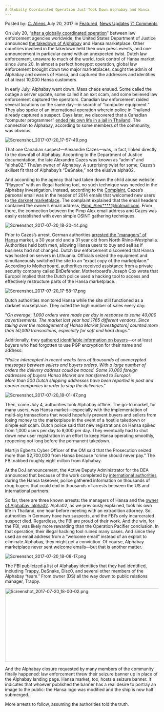 ```yaml
---
A Globally Coordinated Operation Just Took Down Alphabay and Hansa
---
```

<article class="post-listing post-21462 post type-post status-publish format-standard has-post-thumbnail hentry category-deepdot-news category-news-updates tag-alphabay tag-coordinated tag-globally tag-hansa tag-operation">
    <div class="post-inner">
    <p class="post-meta">
    <span>Posted by: <a href="https://www.deepdotweb.com/author/caliens/" title="">C. Aliens </a></span>
    <span>July 20, 2017</span>
    <span>in <a href="https://www.deepdotweb.com/category/deepdot-news/" rel="category tag">Featured</a>, <a href="https://www.deepdotweb.com/category/news-updates/" rel="category tag">News Updates</a></span>
    <span><a href="https://www.deepdotweb.com/2017/07/20/globally-coordinated-operation-just-took-alphabay-hansa/#comments">71 Comments</a></span>
    </p>
    <div class="clear"></div>
    <div class="entry">
    <p>On July 20, “<a href="https://www.europol.europa.eu/newsroom/news/massive-blow-to-criminal-dark-web-activities-after-globally-coordinated-operation">after a globally coordinated operation</a>” between law enforcement agencies worldwide, the United States Department of Justice announced <a href="https://www.justice.gov/opa/pr/alphabay-largest-online-dark-market-shut-down">the takedown of Alphabay</a> and Hansa marketplace. Other countries involved in the takedown held their own press events, and one announcement in particular came with an unexpected twist. Dutch law enforcement, unaware to much of the world, took control of Hansa market since June 20. In almost a perfect honeypot operation, global law enforcement brought down two major marketplaces, caught the admin of Alphabay and owners of Hansa, and captured the addresses and identities of at least 10,000 Hansa customers.</p>
    <p>In early July, Alphabay went down. Mass chaos ensued. Some called the outage a server update, some called it an exit scam, and some believed law enforcement captured the operators. Canadian law enforcement raided several locations on the same day—in search of “computer equipment.” They also spoke of an international operation wherein police in Thailand already captured a suspect. Days later, we discovered that a Canadian “computer programmer” <a href="https://www.deepdotweb.com/2017/07/14/alleged-alphabay-admin-found-dead-bangkok-jail/">ended his own life in a jail in Thailand</a>. The connection to Alphabay, according to some members of the community, was obvious.</p>
    <p><img class="wp-image-21464 aligncenter" src="https://www.deepdotweb.com/wp-content/uploads/2017/07/screenshot_2017-07-20_17-57-49-png.png" alt="Screenshot_2017-07-20_17-57-49.png" srcset="https://www.deepdotweb.com/wp-content/uploads/2017/07/screenshot_2017-07-20_17-57-49-png.png 800w, https://www.deepdotweb.com/wp-content/uploads/2017/07/screenshot_2017-07-20_17-57-49-png-300x153.png 300w" sizes="(max-width: 800px) 100vw, 800px" /></p>
    <p>That one Canadian suspect—Alexandre Cazes—was, in fact, linked directly to the downfall of Alphabay. According to the Department of Justice documentation, the late Alexandre Cazes was known as “admin” and “alpha02.” The/an owner of Alphabay. A surprising twist for some; Cazes&#8217;s skillset fit that of Alphabay’s “DeSnake,” not the elusive alpha02.</p>
    <p>And according to the agency that had taken down the child abuse website “Playpen” with an illegal hacking tool, no such technique was needed in the Alphabay investigation. Instead, according to the <a href="https://www.scribd.com/document/354310894/Alphabay-cazes-Forfeiture-Complaint-1">Complaint</a>, Cazes&#8217;s personal email was in the header of 2014 emails that welcomed new users to <a href="https://www.deepdotweb.com/2013/10/28/updated-llist-of-hidden-marketplaces-tor-i2p/">the darknet marketplace</a>. The complaint explained that the email headers contained the owner’s email address, <a href="/cdn-cgi/l/email-protection#43132a2e331c022f263b69696969032b2c372e222a2f6d202c2e">Pimp_Alex****@hotmail.com</a>. From there, the connection between the Pimp Alex email address and Cazes was easily established with even simple OSINT gathering techniques.</p>
    <p><img class="wp-image-21465 aligncenter" src="https://www.deepdotweb.com/wp-content/uploads/2017/07/screenshot_2017-07-20_18-20-44-png.png" alt="Screenshot_2017-07-20_18-20-44.png" srcset="https://www.deepdotweb.com/wp-content/uploads/2017/07/screenshot_2017-07-20_18-20-44-png.png 800w, https://www.deepdotweb.com/wp-content/uploads/2017/07/screenshot_2017-07-20_18-20-44-png-300x152.png 300w" sizes="(max-width: 800px) 100vw, 800px" /></p>
    <p>Prior to Cazes&#8217;s arrest, German authorities <a href="http://www.ad.nl/binnenland/politie-nam-maandenlang-deel-van-darkweb-over~ae77cb7f/">arrested the “managers” of Hansa</a> market, a 30 year old and a 31 year old from North Rhine-Westphalia. Authorities held both men, allowing Hansa users to buy and sell as if business had not changed. Dutch law enforcement discovered that Hansa was hosted on servers in Lithuania. Officials seized the equipment and simultaneously switched the site to an “exact copy of the marketplace.” According to Motherboard, authorities received assistance from a private security company called BitDefender. Motherboard&#8217;s Joseph Cox wrote that Europol implied that the Dutch police used a hacking tool to access and effectively restructure parts of the Hansa marketplace.</p>
    <p><img class="wp-image-21466 aligncenter" src="https://www.deepdotweb.com/wp-content/uploads/2017/07/screenshot_2017-07-20_17-58-17-png.png" alt="Screenshot_2017-07-20_17-58-17.png" srcset="https://www.deepdotweb.com/wp-content/uploads/2017/07/screenshot_2017-07-20_17-58-17-png.png 800w, https://www.deepdotweb.com/wp-content/uploads/2017/07/screenshot_2017-07-20_17-58-17-png-300x159.png 300w" sizes="(max-width: 800px) 100vw, 800px" /></p>
    <p>Dutch authorities monitored Hansa while the site still functioned as a darknet marketplace. They noted the high number of sales every day:</p>
    <p>“<em>On average, 1,000 orders were made per day in response to some 40,000 advertisements. The market last year had 1765 different vendors. Since taking over the management of Hansa Market [investigators] counted more than 50,000 transactions, especially for soft and hard drugs</em>.”</p>
    <p>Additionally, they <a href="https://www.politie.nl/nieuws/2017/juli/20/ondergrondse-hansa-market-overgenomen-en-neergehaald.html">gathered identifiable information on buyers</a>—or at least buyers who had forgotten to use PGP encryption for their name and address:</p>
    <p>“<em>Police intercepted in recent weeks tens of thousands of unencrypted messages between sellers and buyers orders. With a large number of orders the delivery address could be traced. Some 10,000 foreign addresses of buyers Hansa Market are transferred to Europol.<br />
    More than 500 Dutch shipping addresses have been reported in post and courier companies in order to stop the deliveries</em>.”</p>
    <p><img class="wp-image-21467 aligncenter" src="https://www.deepdotweb.com/wp-content/uploads/2017/07/screenshot_2017-07-20_18-01-47-png.png" alt="Screenshot_2017-07-20_18-01-47.png" srcset="https://www.deepdotweb.com/wp-content/uploads/2017/07/screenshot_2017-07-20_18-01-47-png.png 800w, https://www.deepdotweb.com/wp-content/uploads/2017/07/screenshot_2017-07-20_18-01-47-png-300x152.png 300w" sizes="(max-width: 800px) 100vw, 800px" /></p>
    <p>Then, come July 4, authorities took Alphabay offline. The go-to market, for many users, was Hansa market—especially with the implementation of multi-sig transactions that would hopefully prevent buyers and sellers from losing money to the marketplace in the event of a hostile takedown or simple exit scam. Dutch police said that new registrations on Hansa spiked from 1,000 users per day to 8,000 per day. They eventually had to shut down new user registration in an effort to keep Hansa operating smoothly, reopening not long before the permanent takedown.</p>
    <p>Martijn Egberts Cyber ​​Officer of the OM said that the Prosecution seized more than $2,700,000 from Hansa because “crime should never pay.&#8221; The FBI nabbed roughly eight million from Alphabay.</p>
    <p>At the DoJ announcement, the Active Deputy Administrator for the DEA announced that because of the work completed by <a href="https://www.europol.europa.eu/newsroom/news/massive-blow-to-criminal-dark-web-activities-after-globally-coordinated-operation">international authorities</a> during the Hansa takeover, police gathered information on thousands of drug buyers that could end in thousands of arrests between the US and international partners.</p>
    <p>So far, there are three known arrests: the managers of Hansa and the <a href="https://www.scribd.com/document/354310895/Alphabay-cazes-Indictment-Redacted">owner of Alphabay, alpha02</a>. Alpha02, as we previously explained, took his own life in Thailand, one hour before meeting with an extradition attorney. So, authorities in Germany have two suspects, and the FBI’s only incarcerated suspect died. Regardless, the FBI are proud of their work. And the win, for the FBI, was likely more rewarding than the Operation Pacifier conclusion. In that operation, their illegal hacking tool ruined many cases. And since they used an email address from a “welcome email” instead of an exploit to eliminate Alphabay, they might get a conviction. Of course, Alphabay marketplace never sent welcome emails—but that is another matter.</p>
    <p><img class="wp-image-21468 aligncenter" src="https://www.deepdotweb.com/wp-content/uploads/2017/07/screenshot_2017-07-20_18-08-17-png.png" alt="Screenshot_2017-07-20_18-08-17.png" srcset="https://www.deepdotweb.com/wp-content/uploads/2017/07/screenshot_2017-07-20_18-08-17-png.png 730w, https://www.deepdotweb.com/wp-content/uploads/2017/07/screenshot_2017-07-20_18-08-17-png-300x163.png 300w" sizes="(max-width: 730px) 100vw, 730px" /></p>
    <p>The FBI publicized a list of Alphabay identities that they had identified, including Trappy, DeSnake, Disc0, and several other members of the Alphabay “team.” From owner (DS) all the way down to public relations manager, Trappy.</p>
    <p><img class="wp-image-21469 aligncenter" src="https://www.deepdotweb.com/wp-content/uploads/2017/07/screenshot_2017-07-20_18-00-02-png.png" alt="Screenshot_2017-07-20_18-00-02.png" width="780" height="242" srcset="https://www.deepdotweb.com/wp-content/uploads/2017/07/screenshot_2017-07-20_18-00-02-png.png 977w, https://www.deepdotweb.com/wp-content/uploads/2017/07/screenshot_2017-07-20_18-00-02-png-300x93.png 300w" sizes="(max-width: 780px) 100vw, 780px" /></p>
    <p>And the Alphabay closure requested by many members of the community finally happened: law enforcement threw their seizure banner up in place of the Alphabay landing page. Hansa market, too, hosts a seizure banner. It indicates that whoever published the banner has a real desire to portray an image to the public: the Hansa logo was modified and the ship is now half submerged.</p>
    <p>More arrests to follow, assuming the authorities told the truth.</p>
    </div>
    <span style="display:none"><a href="https://www.deepdotweb.com/tag/alphabay/" rel="tag">alphabay</a> <a href="https://www.deepdotweb.com/tag/coordinated/" rel="tag">coordinated</a> <a href="https://www.deepdotweb.com/tag/globally/" rel="tag">globally</a> <a href="https://www.deepdotweb.com/tag/hansa/" rel="tag">hansa</a> <a href="https://www.deepdotweb.com/tag/operation/" rel="tag">operation</a></span> <span style="display:none" class="updated">2017-07-20</span>
    <div style="display:none" class="vcard author" itemprop="author" itemscope itemtype="http://schema.org/Person"><strong class="fn" itemprop="name"><a href="https://www.deepdotweb.com/author/caliens/" title="Posts by C. Aliens" rel="author">C. Aliens</a></strong></div>
    </div>
</article>

